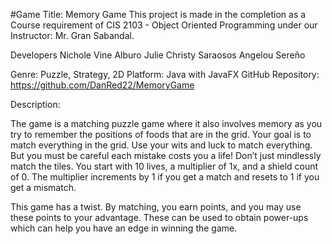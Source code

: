#Game Title: Memory Game
This project is made in the completion as a Course requirement of CIS 2103 - Object Oriented Programming under our Instructor: Mr. Gran Sabandal. 

Developers
Nichole Vine Alburo
Julie Christy Saraosos
Angelou Sereño 

Genre: Puzzle, Strategy, 2D
Platform: Java with JavaFX
GitHub Repository: https://github.com/DanRed22/MemoryGame 



Description: 

The game is a matching puzzle game where it also involves memory as you try to remember the positions of foods that are in the grid. Your goal is to match everything in the grid. Use your wits and luck to match everything. But you must be careful each mistake costs you a life! Don’t just mindlessly match the tiles. You start with 10 lives, a multiplier of 1x, and a shield count of 0. The multiplier increments by 1 if you get a match and resets to 1 if you get a mismatch.

This game has a twist. By matching, you earn points, and you may use these points to your advantage. These can be used to obtain power-ups which can help you have an edge in winning the game.
